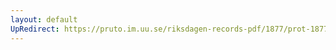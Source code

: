 ```yaml
---
layout: default
UpRedirect: https://pruto.im.uu.se/riksdagen-records-pdf/1877/prot-1877--ak--059/prot-1877--ak--059_008.pdf
---
```

